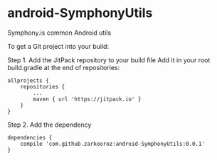 # android-SymphonyUtils
Symphony.is common Android utils


To get a Git project into your build:

Step 1. Add the JitPack repository to your build file
Add it in your root build.gradle at the end of repositories:

	allprojects {
		repositories {
			...
			maven { url 'https://jitpack.io' }
		}
	}
	
Step 2. Add the dependency

	dependencies {
		compile 'com.github.zarkooroz:android-SymphonyUtils:0.0.1'
	}